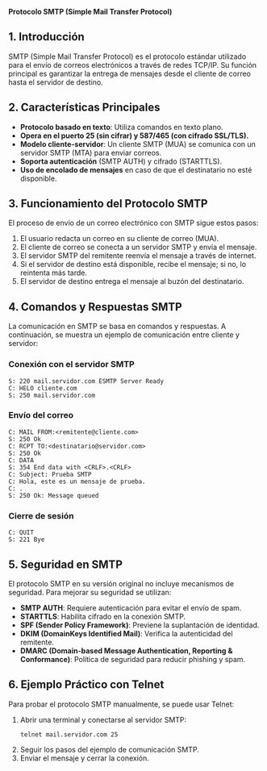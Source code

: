 **Protocolo SMTP (Simple Mail Transfer Protocol)**

## 1. Introducción

SMTP (Simple Mail Transfer Protocol) es el protocolo estándar utilizado para el envío de correos electrónicos a través de redes TCP/IP. Su función principal es garantizar la entrega de mensajes desde el cliente de correo hasta el servidor de destino.

## 2. Características Principales

- **Protocolo basado en texto**: Utiliza comandos en texto plano.
- **Opera en el puerto 25 (sin cifrar) y 587/465 (con cifrado SSL/TLS).**
- **Modelo cliente-servidor**: Un cliente SMTP (MUA) se comunica con un servidor SMTP (MTA) para enviar correos.
- **Soporta autenticación** (SMTP AUTH) y cifrado (STARTTLS).
- **Uso de encolado de mensajes** en caso de que el destinatario no esté disponible.

## 3. Funcionamiento del Protocolo SMTP

El proceso de envío de un correo electrónico con SMTP sigue estos pasos:

1. El usuario redacta un correo en su cliente de correo (MUA).
2. El cliente de correo se conecta a un servidor SMTP y envía el mensaje.
3. El servidor SMTP del remitente reenvía el mensaje a través de internet.
4. Si el servidor de destino está disponible, recibe el mensaje; si no, lo reintenta más tarde.
5. El servidor de destino entrega el mensaje al buzón del destinatario.

## 4. Comandos y Respuestas SMTP

La comunicación en SMTP se basa en comandos y respuestas. A continuación, se muestra un ejemplo de comunicación entre cliente y servidor:

### Conexión con el servidor SMTP

```
S: 220 mail.servidor.com ESMTP Server Ready
C: HELO cliente.com
S: 250 mail.servidor.com
```

### Envío del correo

```
C: MAIL FROM:<remitente@cliente.com>
S: 250 Ok
C: RCPT TO:<destinatario@servidor.com>
S: 250 Ok
C: DATA
S: 354 End data with <CRLF>.<CRLF>
C: Subject: Prueba SMTP
C: Hola, este es un mensaje de prueba.
C: .
S: 250 Ok: Message queued
```

### Cierre de sesión

```
C: QUIT
S: 221 Bye
```

## 5. Seguridad en SMTP

El protocolo SMTP en su versión original no incluye mecanismos de seguridad. Para mejorar su seguridad se utilizan:

- **SMTP AUTH**: Requiere autenticación para evitar el envío de spam.
- **STARTTLS**: Habilita cifrado en la conexión SMTP.
- **SPF (Sender Policy Framework)**: Previene la suplantación de identidad.
- **DKIM (DomainKeys Identified Mail)**: Verifica la autenticidad del remitente.
- **DMARC (Domain-based Message Authentication, Reporting & Conformance)**: Política de seguridad para reducir phishing y spam.

## 6. Ejemplo Práctico con Telnet

Para probar el protocolo SMTP manualmente, se puede usar Telnet:

1. Abrir una terminal y conectarse al servidor SMTP:
   ```
   telnet mail.servidor.com 25
   ```
2. Seguir los pasos del ejemplo de comunicación SMTP.
3. Enviar el mensaje y cerrar la conexión.
